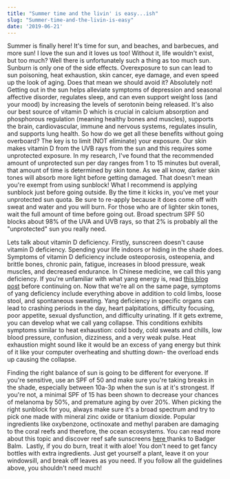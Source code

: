 ```yaml
---
title: "Summer time and the livin' is easy...ish"
slug: "Summer-time-and-the-livin-is-easy"
date: '2019-06-21'
---
```



Summer is finally here! It's time for sun, and beaches, and barbecues, and more sun! I love the sun and it loves us too! Without it, life wouldn't exist, but too much? Well there is unfortunately such a thing as too much sun. Sunburn is only one of the side effects. Overexposure to sun can lead to sun poisoning, heat exhaustion, skin cancer, eye damage, and even speed up the look of aging. Does that mean we should avoid it? Absolutely not! Getting out in the sun helps alleviate symptoms of depression and seasonal affective disorder, regulates sleep, and can even support weight loss (and your mood) by increasing the levels of serotonin being released. It's also our best source of vitamin D which is crucial in calcium absorption and phosphorous regulation (meaning healthy bones and muscles), supports the brain, cardiovascular, immune and nervous systems, regulates insulin, and supports lung health. So how do we get all these benefits without going overboard? The key is to limit (NOT eliminate) your exposure. Our skin makes vitamin D from the UVB rays from the sun and this requires some unprotected exposure. In my research, I've found that the recommended amount of unprotected sun per day ranges from 1 to 15 minutes but overall, that amount of time is determined by skin tone. As we all know, darker skin tones will absorb more light before getting damaged. That doesn't mean you're exempt from using sunblock! What I recommend is applying sunblock just before going outside. By the time it kicks in, you've met your unprotected sun quota. Be sure to re-apply because it does come off with sweat and water and you will burn. For those who are of lighter skin tones, wait the full amount of time before going out. Broad spectrum SPF 50 blocks about 98% of the UVA and UVB rays, so that 2% is probably all the "unprotected" sun you really need.

Lets talk about vitamin D deficiency. Firstly, sunscreen doesn't cause vitamin D deficiency. Spending your life indoors or hiding in the shade does. Symptoms of vitamin D deficiency include osteoporosis, osteopenia, and brittle bones, chronic pain, fatigue, increases in blood pressure, weak muscles, and decreased endurance. In Chinese medicine, we call this yang deficiency. If you're unfamiliar with what yang energy is, read [this blog post](https://www.acubyang.com/blog/yin-and-yang) before continuing on. Now that we're all on the same page, symptoms of yang deficiency include everything above in addition to cold limbs, loose stool, and spontaneous sweating. Yang deficiency in specific organs can lead to crashing periods in the day, heart palpitations, difficulty focusing, poor appetite, sexual dysfunction, and difficulty urinating. If it gets extreme, you can develop what we call yang collapse. This conditions exhibits symptoms similar to heat exhaustion: cold body, cold sweats and chills, low blood pressure, confusion, dizziness, and a very weak pulse. Heat exhaustion might sound like it would be an excess of yang energy but think of it like your computer overheating and shutting down- the overload ends up causing the collapse.

Finding the right balance of sun is going to be different for everyone. If you're sensitive, use an SPF of 50 and make sure you're taking breaks in the shade, especially between 10a-3p when the sun is at it's strongest. If you're not, a minimal SPF of 15 has been shown to decrease your chances of melanoma by 50%, and premature aging by over 20%. When picking the right sunblock for you, always make sure it's a broad spectrum and try to pick one made with mineral zinc oxide or titanium dioxide. Popular ingredients like oxybenzone, octinoxate and methyl paraben are damaging to the coral reefs and therefore, the ocean ecosystems. You can read more about this topic and discover reef safe sunscreens [here ](https://www.badgerbalm.com/s-35-coral-reef-safe-sunscreen.aspx)thanks to Badger Balm.  Lastly, if you do burn, treat it with aloe! You don't need to get fancy bottles with extra ingredients. Just get yourself a plant, leave it on your windowsill, and break off leaves as you need. If you follow all the guidelines above, you shouldn't need much! 
